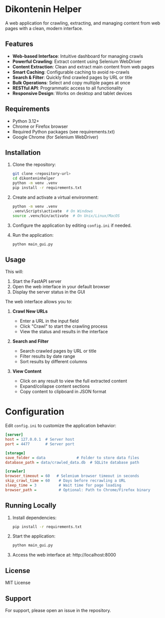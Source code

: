 # Dikontenin Helper

A web application for crawling, extracting, and managing content from web pages with a clean, modern interface.

## Features

- **Web-based Interface**: Intuitive dashboard for managing crawls
- **Powerful Crawling**: Extract content using Selenium WebDriver
- **Content Extraction**: Clean and extract main content from web pages
- **Smart Caching**: Configurable caching to avoid re-crawls
- **Search & Filter**: Quickly find crawled pages by URL or title
- **Bulk Operations**: Select and copy multiple pages at once
- **RESTful API**: Programmatic access to all functionality
- **Responsive Design**: Works on desktop and tablet devices

## Requirements

- Python 3.12+
- Chrome or Firefox browser
- Required Python packages (see requirements.txt)
- Google Chrome (for Selenium WebDriver)

## Installation

1. Clone the repository:
   ```bash
   git clone <repository-url>
   cd dikonteninhelper
   python -m venv .venv
   pip install -r requirements.txt
   ```

2. Create and activate a virtual environment:
   ```bash
   python -m venv .venv
   .venv\Scripts\activate  # On Windows
   source .venv/bin/activate  # On Unix/Linux/MacOS
   ```

3. Configure the application by editing `config.ini` if needed.

4. Run the application:
   ```bash
   python main_gui.py
   ```

## Usage

This will:
1. Start the FastAPI server
2. Open the web interface in your default browser
3. Display the server status in the GUI

The web interface allows you to:

1. **Crawl New URLs**
   - Enter a URL in the input field
   - Click "Crawl" to start the crawling process
   - View the status and results in the interface

2. **Search and Filter**
   - Search crawled pages by URL or title
   - Filter results by date range
   - Sort results by different columns

3. **View Content**
   - Click on any result to view the full extracted content
   - Expand/collapse content sections
   - Copy content to clipboard in JSON format

# Configuration

Edit `config.ini` to customize the application behavior:

```ini
[server]
host = 127.0.0.1  # Server host
port = 4477       # Server port

[storage]
save_folder = data              # Folder to store data files
database_path = data/crawled_data.db  # SQLite database path

[crawler]
browser_timeout = 60   # Selenium browser timeout in seconds
skip_crawl_time = 60    # Days before recrawling a URL
sleep_time = 3          # Wait time for page loading
browser_path =          # Optional: Path to Chrome/Firefox binary
```

## Running Locally

1. Install dependencies:
   ```bash
   pip install -r requirements.txt
   ```

2. Start the application:
   ```bash
   python main_gui.py
   ```

3. Access the web interface at: http://localhost:8000

## License

MIT License

## Support

For support, please open an issue in the repository.